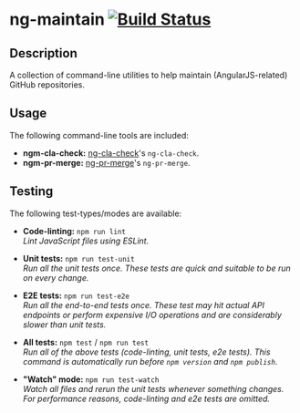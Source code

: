 # ng-maintain [![Build Status][build-status-image]][build-status]

## Description

A collection of command-line utilities to help maintain (AngularJS-related) GitHub repositories.

## Usage

The following command-line tools are included:

- **ngm-cla-check:** [ng-cla-check][ng-cla-check]'s `ng-cla-check`.
- **ngm-pr-merge:** [ng-pr-merge][ng-pr-merge]'s `ng-pr-merge`.

## Testing

The following test-types/modes are available:

- **Code-linting:** `npm run lint`  
  _Lint JavaScript files using ESLint._

- **Unit tests:** `npm run test-unit`  
  _Run all the unit tests once. These tests are quick and suitable to be run on every change._

- **E2E tests:** `npm run test-e2e`  
  _Run all the end-to-end tests once. These test may hit actual API endpoints or perform expensive
  I/O operations and are considerably slower than unit tests._

- **All tests:** `npm test` / `npm run test`  
  _Run all of the above tests (code-linting, unit tests, e2e tests). This command is automatically
  run before `npm version` and `npm publish`._

- **"Watch" mode:** `npm run test-watch`  
  _Watch all files and rerun the unit tests whenever something changes. For performance reasons,
  code-linting and e2e tests are omitted._


[build-status]: https://travis-ci.org/gkalpak/ng-maintain
[build-status-image]: https://travis-ci.org/gkalpak/ng-maintain.svg?branch=master
[ng-cla-check]: https://www.npmjs.com/package/@gkalpak/ng-cla-check
[ng-maintain-utils]: https://www.npmjs.com/package/@gkalpak/ng-maintain-utils
[ng-pr-merge]: https://www.npmjs.com/package/@gkalpak/ng-pr-merge
